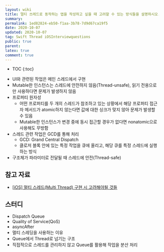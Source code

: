 ```yaml
---
layout: wiki
title: 멀티 쓰레드로 동작하는 앱을 작성하고 싶을 때 고려할 수 있는 방식들을 설명하시오.
summary: 
permalink: 1ed82824-eb50-f1aa-3b78-7d9d67ca19f5
date: 2020-10-07
updated: 2020-10-07
tag: Swift Thread iOSInterviewquestions  
public: true
parent: 
latex: true
comment: true
---
```


* TOC
{:toc}

- UI와 관련된 작업은 메인 스레드에서 구현
- Mutable한 인스턴스는 스레드에 안전하지 않음(Thread-unsafe), 읽기 전용으로만 사용하다면 문제가 발생하지 않음
- 프로퍼티 원자성
    - 어떤 프로퍼티를 두 개의 스레드가 참조하고 있는 상황에서 해당 프로퍼티 접근자 메서드가 atomic하지 않는다면 값에 대한 싱크가 맞지 않아 문제가 발생할 수 있음
    - Mutable한 인스턴스가 변경 중에 동시 접근할 경우가 없다면 nonatomic으로 사용해도 무방함
- 스레드 관련 작업은 GCD를 통해 처리
    - GCD: Grand Central Dispatch
    - 클로저 블록 안에 있는 특정 작업을 큐에 올리고, 해당 큐를 특정 스레드에 실행하는 방식
- 구조체가 파라미터로 전달될 때 스레드에 안전(Thread-safe)

## 참고 자료

- [[iOS] 멀티 스레드(Multi Thread) 구현 시 고려해야될 것들](https://gwangyonglee.tistory.com/47)

## 스터디

- Dispatch Queue
- Quality of Service(QoS)
- asyncAfter
- 멀티 스레딩을 사용하는 이유
- Queue에서 Thread로 넘기는 구조
- 직접적으로 스레드를 관리하지 않고 Queue를 활용해 작업을 분산 처리
